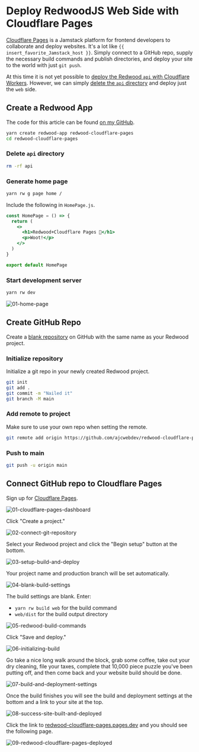 # Deploy RedwoodJS Web Side with Cloudflare Pages

[Cloudflare Pages](https://pages.cloudflare.com/) is a Jamstack platform for frontend developers to collaborate and deploy websites. It's a lot like `{{ insert_favorite_Jamstack_host }}`. Simply connect to a GitHub repo, supply the necessary build commands and publish directories, and deploy your site to the world with just `git push`.

At this time it is not yet possible to [deploy the Redwood `api` with Cloudflare Workers](https://community.redwoodjs.com/t/running-redwoodjs-on-cloudflare-workers/2013/2). However, we can simply [delete the `api` directory](https://redwoodjs.com/cookbook/disable-api-database) and deploy just the `web` side.

## Create a Redwood App

The code for this article can be found [on my GitHub](https://github.com/ajcwebdev/redwood-cloudflare-pages).

```bash
yarn create redwood-app redwood-cloudflare-pages
cd redwood-cloudflare-pages
```

### Delete `api` directory

```bash
rm -rf api
```

### Generate home page

```bash
yarn rw g page home /
```

Include the following in `HomePage.js`.

```jsx
const HomePage = () => {
  return (
    <>
      <h1>Redwood+Cloudflare Pages 🚀</h1>
      <p>Woot!</p>
    </>
  )
}

export default HomePage
```

### Start development server

```bash
yarn rw dev
```

![01-home-page](https://dev-to-uploads.s3.amazonaws.com/uploads/articles/gydskwsvcrqggh06t8nu.png)

## Create GitHub Repo

Create a [blank repository](https://repo.new/) on GitHub with the same name as your Redwood project.

### Initialize repository

Initialize a git repo in your newly created Redwood project.

```bash
git init
git add .
git commit -m "Nailed it"
git branch -M main
```

### Add remote to project

Make sure to use your own repo when setting the remote.

```bash
git remote add origin https://github.com/ajcwebdev/redwood-cloudflare-pages.git
```

### Push to main

```bash
git push -u origin main
```

## Connect GitHub repo to Cloudflare Pages

Sign up for [Cloudflare Pages](https://pages.cloudflare.com/).

![01-cloudflare-pages-dashboard](https://dev-to-uploads.s3.amazonaws.com/uploads/articles/a8v738niu7rzglxdhey3.png)

Click "Create a project."

![02-connect-git-repository](https://dev-to-uploads.s3.amazonaws.com/uploads/articles/acazjqgeohulu708dh2l.png)

Select your Redwood project and click the "Begin setup" button at the bottom.

![03-setup-build-and-deploy](https://dev-to-uploads.s3.amazonaws.com/uploads/articles/rdy6btnz50g4xsj9oc94.png)

Your project name and production branch will be set automatically.

![04-blank-build-settings](https://dev-to-uploads.s3.amazonaws.com/uploads/articles/62o3bczyjj7qrco8x1qi.png)

The build settings are blank. Enter:
* `yarn rw build web` for the build command
* `web/dist` for the build output directory

![05-redwood-build-commands](https://dev-to-uploads.s3.amazonaws.com/uploads/articles/ev5cv0w59kawhbagre21.png)

Click "Save and deploy."

![06-initializing-build](https://dev-to-uploads.s3.amazonaws.com/uploads/articles/t1gvisf2yie9bopvr9hj.png)

Go take a nice long walk around the block, grab some coffee, take out your dry cleaning, file your taxes, complete that 10,000 piece puzzle you've been putting off, and then come back and your website build should be done.

![07-build-and-deployment-settings](https://dev-to-uploads.s3.amazonaws.com/uploads/articles/78g9mstln40tjwjvndpq.png)

Once the build finishes you will see the build and deployment settings at the bottom and a link to your site at the top.

![08-success-site-built-and-deployed](https://dev-to-uploads.s3.amazonaws.com/uploads/articles/4ak5b7kse23ebhmnoke9.png)

Click the link to [redwood-cloudflare-pages.pages.dev](https://redwood-cloudflare-pages.pages.dev/) and you should see the following page.

![09-redwood-cloudflare-pages-deployed](https://dev-to-uploads.s3.amazonaws.com/uploads/articles/0pgiq37mfzk9gkuk8uqo.png)
